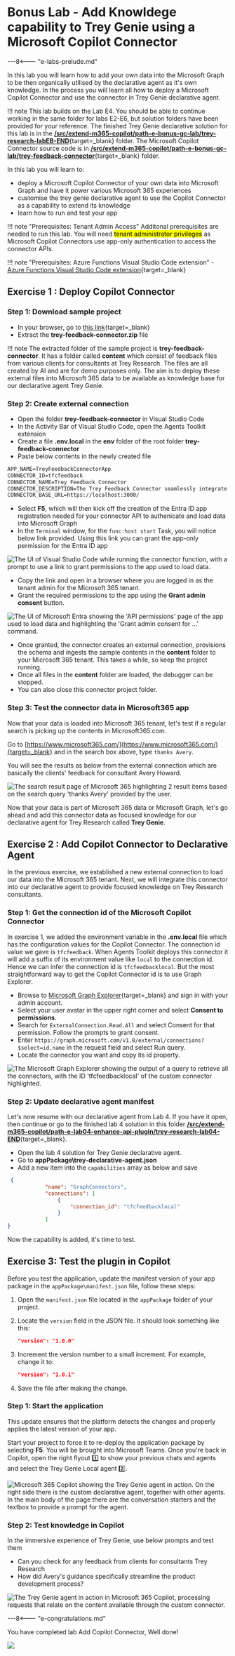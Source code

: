 # Bonus Lab - Add Knowldege capability to Trey Genie using a Microsoft Copilot Connector

---8<--- "e-labs-prelude.md"

In this lab you will learn how to add your own data into the Microsoft Graph to be then organically utilised by the declarative agent as it's own knowledge.  In the process you will learn all how to deploy a Microsoft Copilot Connector and use the connector in Trey Genie declarative agent. 

!!! note
    This lab builds on the Lab E4. You should be able to continue working in the same folder for labs E2-E6, but solution folders have been provided for your reference.
    The finished Trey Genie declarative solution for this lab is in the [**/src/extend-m365-copilot/path-e-bonus-gc-lab/trey-research-labEB-END**](https://github.com/microsoft/copilot-camp/tree/main/src/extend-m365-copilot/path-e-bonus-gc-lab/trey-research-labEB-END){target=_blank} folder.
    The Microsoft Copilot Connector source code is in [**/src/extend-m365-copilot/path-e-bonus-gc-lab/trey-feedback-connector**](https://github.com/microsoft/copilot-camp/tree/main/src/extend-m365-copilot/path-e-bonus-gc-lab/trey-feedback-connector){target=_blank} folder.


In this lab you will learn to:

- deploy a Microsoft Copilot Connector of your own data into Microsoft Graph and have it power various Microsoft 365 experiences
- customise the trey genie declarative agent to use the Copilot Connector as a capability to extend its knowledge
- learn how to run and test your app 

!!! note "Prerequisites: Tenant Admin Access"
    Additonal prerequisites are needed to run this lab. You will need <mark>tenant administrator privileges</mark> as Microsoft Copilot Connectors use app-only authentication to access the connector APIs.

!!! note "Prerequisites: Azure Functions Visual Studio Code extension"
    - [Azure Functions Visual Studio Code extension](https://marketplace.visualstudio.com/items?itemName=ms-azuretools.vscode-azurefunctions){target=_blank}

## Exercise 1 : Deploy Copilot Connector

### Step 1: Download sample project

- In your browser, go to [this link](https://download-directory.github.io?url=https://github.com/microsoft/copilot-camp/tree/main/src/extend-m365-copilot/path-e-bonus-gc-lab/trey-feedback-connector&filename=trey-feedback-connector){target=_blank}
- Extract the **trey-feedback-connector.zip** file

!!! note
    The extracted folder of the sample project is **trey-feedback-connector**. It has a folder called **content** which consist of feedback files from various clients for consultants at Trey Research. The files are all created by AI and are for demo purposes only. 
    The aim is to deploy these external files into Microsoft 365 data to be available as knowledge base for our declarative agent Trey Genie. 

<cc-end-step lab="eb" exercise="1" step="1" />

### Step 2: Create external connection

- Open the folder **trey-feedback-connector** in Visual Studio Code
- In the Activity Bar of Visual Studio Code, open the Agents Toolkit extension
- Create a file **.env.local** in the **env** folder of the root folder **trey-feedback-connector**
- Paste below contents in the newly created file

```txt
APP_NAME=TreyFeedbackConnectorApp
CONNECTOR_ID=tfcfeedback
CONNECTOR_NAME=Trey Feedback Connector
CONNECTOR_DESCRIPTION=The Trey Feedback Connector seamlessly integrate feedback data from various clients about consultants in Trey Research.
CONNECTOR_BASE_URL=https://localhost:3000/

```
- Select **F5**, which will then kick off the creation of the Entra ID app registration needed for your connector API to authenicate and load data into Microsoft Graph 
- In the `Terminal` window, for the `func:host start` Task, you will notice below link provided. Using this link you can grant the app-only permission for the Entra ID app

![The UI of Visual Studio Code while running the connector function, with a prompt to use a link to grant permissions to the app used to load data.](../../assets/images/extend-m365-copilot-GC/entra-link.png)

- Copy the link and open in a browser where you are logged in as the tenant admin for the Microsoft 365 tenant. 
- Grant the required permissions to the app using the **Grant admin consent** button.

![The UI of Microsoft Entra showing the 'API permissions' page of the app used to load data and highlighting the 'Grant admin consent for ...' command.](../../assets/images/extend-m365-copilot-GC/consent.png)

- Once granted, the connector creates an external connection, provisions the schema and ingests the sample contents in the **content** folder to your Microsoft 365 tenant. This takes a while, so keep the project running. 
- Once all files in the **content** folder are loaded, the debugger can be stopped. 
- You can also close this connector project folder.

<cc-end-step lab="eb" exercise="1" step="2" />

### Step 3: Test the connector data in Microsoft365 app

Now that your data is loaded into Microsoft 365 tenant, let's test if a regular search is picking up the contents in Microsoft365.com.

Go to [https://www.microsoft365.com/](https://www.microsoft365.com/){target=_blank} and in the search box above, type `thanks Avery`.

You will see the results as below from the external connection which are basically the clients' feedback for consultant Avery Howard.

![The search result page of Microsoft 365 highlighting 2 result items based on the search query 'thanks Avery' provided by the user.](../../assets/images/extend-m365-copilot-GC/search-m365.png)

Now that your data is part of Microsoft 365 data or Microsoft Graph, let's go ahead and add this connector data as focused knowledge for our declarative agent for Trey Research called **Trey Genie**.

<cc-end-step lab="eb" exercise="1" step="3" />

## Exercise 2 : Add Copilot Connector to Declarative Agent

In the previous exercise, we established a new external connection to load our data into the Microsoft 365 tenant. Next, we will integrate this connector into our declarative agent to provide focused knowledge on Trey Research consultants.

### Step 1: Get the connection id of the Microsoft Copilot Connector

In exercise 1, we added the environment variable in the **.env.local** file which has the configuration values for the Copilot Connector. 
The connection id value we gave is `tfcfeedback`. When Agents Toolkit deploys this connector it will add a suffix of its environment value like `local` to the connection id. Hence we can infer the connection id is `tfcfeedbacklocal`.
But the most straightforward way to get the Copilot Connector id is to use Graph Explorer.

- Browse to [Microsoft Graph Explorer](https://aka.ms/ge){target=_blank} and sign in with your admin account.
- Select your user avatar in the upper right corner and select **Consent to permissions**.
- Search for `ExternalConnection.Read.All` and select Consent for that permission. Follow the prompts to grant consent.
- Enter `https://graph.microsoft.com/v1.0/external/connections?$select=id,name` in the request field and select Run query.
- Locate the connector you want and copy its id property.

![The Microsoft Graph Explorer showing the output of a query to retrieve all the connectors, with the ID 'tfcfeedbacklocal' of the custom connector highlighted.](../../assets/images/extend-m365-copilot-GC/graph-connector-id.png)


<cc-end-step lab="eb" exercise="2" step="1" />

### Step 2: Update declarative agent manifest

Let's now resume with our declarative agent from Lab 4. If you have it open, then continue or go to the finished lab 4 solution in this folder [**/src/extend-m365-copilot/path-e-lab04-enhance-api-plugin/trey-research-lab04-END**](https://github.com/microsoft/copilot-camp/tree/main/src/extend-m365-copilot/path-e-lab04-enhance-api-plugin/trey-research-lab04-END){target=_blank}.

- Open the lab 4 solution for Trey Genie declarative agent.
- Go to **appPackage\trey-declarative-agent.json**
- Add a new item into the `capabilities` array as below and save

```JSON
 {
            "name": "GraphConnectors",
            "connections": [
                {
                    "connection_id": "tfcfeedbacklocal"
                }
            ]
}
```
Now the capability is added, it's time to test.

<cc-end-step lab="eb" exercise="2" step="2" />

## Exercise 3: Test the plugin in Copilot

Before you test the application, update the manifest version of your app package in the `appPackage\manifest.json` file, follow these steps:

1. Open the `manifest.json` file located in the `appPackage` folder of your project.

2. Locate the `version` field in the JSON file. It should look something like this:  
   ```json
   "version": "1.0.0"
   ```

3. Increment the version number to a small increment. For example, change it to:  
   ```json
   "version": "1.0.1"
   ```

4. Save the file after making the change.

### Step 1: Start the application

This update ensures that the platform detects the changes and properly applies the latest version of your app.

Start your project to force it to re-deploy the application package by selecting **F5**.
You will be brought into Microsoft Teams. Once you're back in Copilot, open the right flyout 1️⃣ to show your previous chats and agents and select the Trey Genie Local agent 2️⃣.

![Microsoft 365 Copilot showing the Trey Genie agent in action. On the right side there is the custom declarative agent, together with other agents. In the main body of the page there are the conversation starters and the textbox to provide a prompt for the agent.](../../assets/images/extend-m365-copilot-05/run-declarative-copilot-01.png)

<cc-end-step lab="eb" exercise="3" step="1" />

### Step 2: Test knowledge in Copilot

In the immersive experience of Trey Genie, use below prompts and test them

- Can you check for any feedback from clients for consultants Trey Research
- How did Avery's guidance specifically streamline the product development process?

![The Trey Genie agent in action in Microsoft 365 Copilot, processing requests that relate on the content available through the custom connector.](../../assets/images/extend-m365-copilot-GC/GC-Trey-Feedback.gif)

<cc-end-step lab="eb" exercise="3" step="2" />


---8<--- "e-congratulations.md"

You have completed lab Add Copilot Connector, Well done!

<!-- <cc-award path="Extend" /> -->

<img src="https://m365-visitor-stats.azurewebsites.net/copilot-camp/extend-m365-copilot/EB-add-graphconnector" />